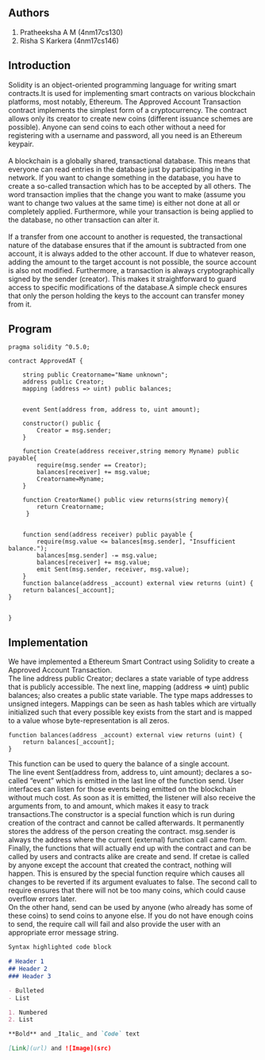 ## Authors
  1. Pratheeksha A M (4nm17cs130)
  2. Risha S Karkera (4nm17cs146)
  
## Introduction

Solidity is an object-oriented programming language for writing smart contracts.It is used for implementing smart contracts on various blockchain platforms, most notably, Ethereum. The Approved Account Transaction contract implements the simplest form of a cryptocurrency. The contract allows only its creator to create new coins (different issuance schemes are possible). Anyone can send coins to each other without a need for registering with a username and password, all you need is an Ethereum keypair.<br><br>
      A blockchain is a globally shared, transactional database. This means that everyone can read entries in the database just by participating in the network. If you want to change something in the database, you have to create a so-called transaction which has to be accepted by all others. The word transaction implies that the change you want to make (assume you want to change two values at the same time) is either not done at all or completely applied. Furthermore, while your transaction is being applied to the database, no other transaction can alter it.<br><br>
      If a transfer from one account to another is requested, the transactional nature of the database ensures that if the amount is subtracted from one account, it is always added to the other account. If due to whatever reason, adding the amount to the target account is not possible, the source account is also not modified. Furthermore, a transaction is always cryptographically signed by the sender (creator). This makes it straightforward to guard access to specific modifications of the database.A simple check ensures that only the person holding the keys to the account can transfer money from it.<br>
      
## Program
```
pragma solidity ^0.5.0;

contract ApprovedAT {

    string public Creatorname="Name unknown";
    address public Creator;
    mapping (address => uint) public balances;


    event Sent(address from, address to, uint amount);

    constructor() public {
        Creator = msg.sender;
    }

    function Create(address receiver,string memory Myname) public payable{
        require(msg.sender == Creator);
        balances[receiver] += msg.value;
        Creatorname=Myname;
    }
    
    function CreatorName() public view returns(string memory){
        return Creatorname;
     }
     

    function send(address receiver) public payable {
        require(msg.value <= balances[msg.sender], "Insufficient balance.");
        balances[msg.sender] -= msg.value;
        balances[receiver] += msg.value;
        emit Sent(msg.sender, receiver, msg.value);
    }
    function balance(address _account) external view returns (uint) {
    return balances[_account];
}

    
}
```
## Implementation

We have implemented a Ethereum Smart Contract using Solidity to create a Approved Account Transaction.<br>The line address public Creator; declares a state variable of type address that is publicly accessible. The next line, mapping (address => uint) public balances; also creates a public state variable. The type maps addresses to unsigned integers. Mappings can be seen as hash tables which are virtually initialized such that every possible key exists from the start and is mapped to a value whose byte-representation is all zeros.
```
function balances(address _account) external view returns (uint) {
    return balances[_account];
}
```
This function can be used to query the balance of a single account.<br>
The line event Sent(address from, address to, uint amount); declares a so-called “event” which is emitted in the last line of the function send. User interfaces can listen for those events being emitted on the blockchain without much cost. As soon as it is emitted, the listener will also receive the arguments from, to and amount, which makes it easy to track transactions.The constructor is a special function which is run during creation of the contract and cannot be called afterwards. It permanently stores the address of the person creating the contract. msg.sender is always the address where the current (external) function call came from.<br>
Finally, the functions that will actually end up with the contract and can be called by users and contracts alike are create and send. If cretae is called by anyone except the account that created the contract, nothing will happen. This is ensured by the special function require which causes all changes to be reverted if its argument evaluates to false. The second call to require ensures that there will not be too many coins, which could cause overflow errors later.<br>
On the other hand, send can be used by anyone (who already has some of these coins) to send coins to anyone else. If you do not have enough coins to send, the require call will fail and also provide the user with an appropriate error message string.<br>
```markdown
Syntax highlighted code block

# Header 1
## Header 2
### Header 3

- Bulleted
- List

1. Numbered
2. List

**Bold** and _Italic_ and `Code` text

[Link](url) and ![Image](src)
```
